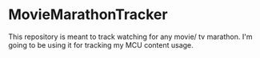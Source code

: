 # MovieMarathonTracker
This repository is meant to track watching for any movie/ tv marathon. I'm going to be using it for tracking my MCU content usage.
